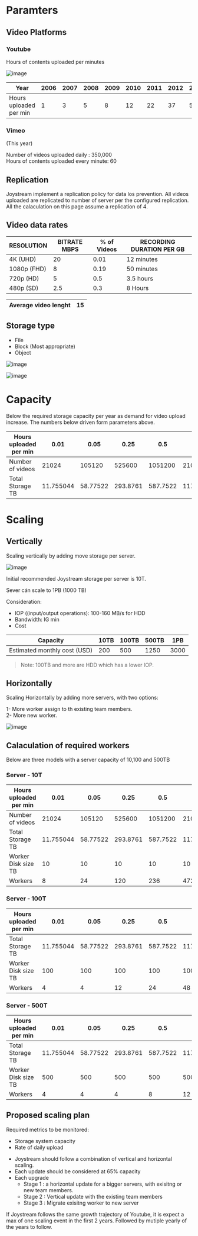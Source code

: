 




# Paramters

## Video Platforms
### Youtube 

Hours of contents uploaded per minutes 

![image](https://user-images.githubusercontent.com/4862448/214617329-937f43e2-6a81-416a-8599-c762455ce9ae.png)


| Year                   | 2006 | 2007 | 2008 | 2009 | 2010 | 2011 | 2012 | 2013 | 2014 | 2015 | 2016 | 2017 |
|------------------------|------|------|------|------|------|------|------|------|------|------|------|------|
| Hours uploaded per min | 1    | 3    | 5    | 8    | 12   | 22   | 37   | 53   | 86   | 187  | 336  | 500  |

### Vimeo 

(This year)

Number of videos uploaded daily  : 350,000\
Hours of contents uploaded every minute: 60

## Replication

Joystream implement a replication policy for data los prevention. All videos uploaded are replicated to number of server per the configured replication.\
All the calaculation on this page assume a replication of 4.

## Video data rates

| RESOLUTION  | BITRATE MBPS | % of Videos | RECORDING DURATION PER GB |
|-------------|--------------|-------------|---------------------------|
| 4K (UHD)    | 20           | 0.01        | 12 minutes                |
| 1080p (FHD) | 8            | 0.19        | 50 minutes                |
| 720p (HD)   | 5            | 0.5         | 3.5 hours                 |
| 480p (SD)   | 2.5          | 0.3         | 8 Hours                   |

| Average video lenght  | 15 |
|-----------------------|----|


## Storage type
- File
- Block (Most appropriate) 
- Object 


![image](https://user-images.githubusercontent.com/4862448/214873516-ed3156bd-e025-4e41-91c5-664e54d0da12.png)

![image](https://user-images.githubusercontent.com/4862448/214873826-ba5d41ba-fb83-455d-82ed-64f3e29dd342.png)


# Capacity 


Below the required storage capacity per year as demand for video upload increase. The numbers below driven form parameters above.

| Hours uploaded per min | 0.01      | 0.05     | 0.25     | 0.5      | 1         | 3         | 8         | 12         | 22         | 53         | 500        |
|------------------------|-----------|----------|----------|----------|-----------|-----------|-----------|------------|------------|------------|------------|
| Number of videos       | 21024     | 105120   | 525600   | 1051200  | 2102400   | 6307200   | 16819200  | 25228800   | 46252800   | 111427200  | 1051200000 |
| Total Storage TB       | 11.755044 | 58.77522 | 293.8761 | 587.7522 | 1175.5044 | 3526.5132 | 9404.0352 | 14106.0528 | 25861.0968 | 62301.7332 | 587752.2   |


# Scaling 

## Vertically 

Scaling vertically by adding move storage per server. 

![image](https://user-images.githubusercontent.com/4862448/214621246-30e12914-a5ec-4097-9ce0-4ca478238717.png)



Initial recommended Joystream storage per server is 10T.

Sever cán scale to 1PB (1000 TB)

Consideration:
- IOP ((input/output operations): 100-160 MB/s for HDD
- Bandwidth: IG min
- Cost

| Capacity                     | 10TB | 100TB | 500TB | 1PB  |
|------------------------------|------|-------|-------|------|
| Estimated monthly cost (USD) | 200  | 500   | 1250  | 3000 |


> Note: 100TB and more are HDD which has a lower IOP.

## Horizontally  

Scaling Horizontally by adding more servers, with two options:

1- More worker assign to th existing team members.\
2- More new worker.


![image](https://user-images.githubusercontent.com/4862448/214621362-638d192b-9ee8-4ab4-a91a-d3db2280906e.png)


## Calaculation of required workers

Below are three models with a server capacity of 10,100 and 500TB

### Server - 10T


| Hours uploaded per min | 0.01      | 0.05     | 0.25     | 0.5      | 1         | 3         | 8         | 12         | 22         | 53         | 500        |
|------------------------|-----------|----------|----------|----------|-----------|-----------|-----------|------------|------------|------------|------------|
| Number of videos       | 21024     | 105120   | 525600   | 1051200  | 2102400   | 6307200   | 16819200  | 25228800   | 46252800   | 111427200  | 1051200000 |
| Total Storage TB       | 11.755044 | 58.77522 | 293.8761 | 587.7522 | 1175.5044 | 3526.5132 | 9404.0352 | 14106.0528 | 25861.0968 | 62301.7332 | 587752.2   |
| Worker Disk size TB    | 10        | 10       | 10       | 10       | 10        | 10        | 10        | 10         | 10         | 10         | 10         |
| Workers                | 8         | 24       | 120      | 236      | 472       | 1412      | 3764      | 5644       | 10348      | 24924      | 235104     |

### Server - 100T


| Hours uploaded per min | 0.01      | 0.05     | 0.25     | 0.5      | 1         | 3         | 8         | 12         | 22         | 53         | 500      |
|------------------------|-----------|----------|----------|----------|-----------|-----------|-----------|------------|------------|------------|----------|
| Total Storage TB       | 11.755044 | 58.77522 | 293.8761 | 587.7522 | 1175.5044 | 3526.5132 | 9404.0352 | 14106.0528 | 25861.0968 | 62301.7332 | 587752.2 |
| Worker Disk size TB    | 100       | 100      | 100      | 100      | 100       | 100       | 100       | 100        | 100        | 100        | 100      |
| Workers                | 4         | 4        | 12       | 24       | 48        | 144       | 380       | 568        | 1036       | 2496       | 23512    |


### Server - 500T


| Hours uploaded per min | 0.01      | 0.05     | 0.25     | 0.5      | 1         | 3         | 8         | 12         | 22         | 53         | 500      |
|------------------------|-----------|----------|----------|----------|-----------|-----------|-----------|------------|------------|------------|----------|
| Total Storage TB       | 11.755044 | 58.77522 | 293.8761 | 587.7522 | 1175.5044 | 3526.5132 | 9404.0352 | 14106.0528 | 25861.0968 | 62301.7332 | 587752.2 |
| Worker Disk size TB    | 500       | 500      | 500      | 500      | 500       | 500       | 500       | 500        | 500        | 500        | 500      |
| Workers                | 4         | 4        | 4        | 8        | 12        | 32        | 76        | 116        | 208        | 500        | 4704     |



## Proposed scaling plan

Required metrics to be monitored:
- Storage system capacity
- Rate of daily upload
 
* Joystream should follow a combination of vertical and horizontal scaling.
* Each update should be considered at 65% capacity 
* Each upgrade 
  - Stage 1 : a horizontal update for a bigger servers, with exisitng or new team members.
  - Stage 2 : Vertical update with the existing team members
  - Stage 3 : Migrate exisitng worker to new server

If Joystream follows the same growth trajectory of Youtube, it is expect a max of one scaling event in the first 2 years. Followed by mutiple yearly of the years to follow. 
